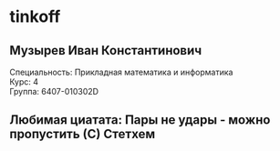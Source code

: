 # tinkoff

## Музырев Иван Константинович
Специальность: Прикладная математика и информатика \
Курс: 4 \
Группа: 6407-010302D
## Любимая циатата: Пары не удары - можно пропустить (С) Стетхем
